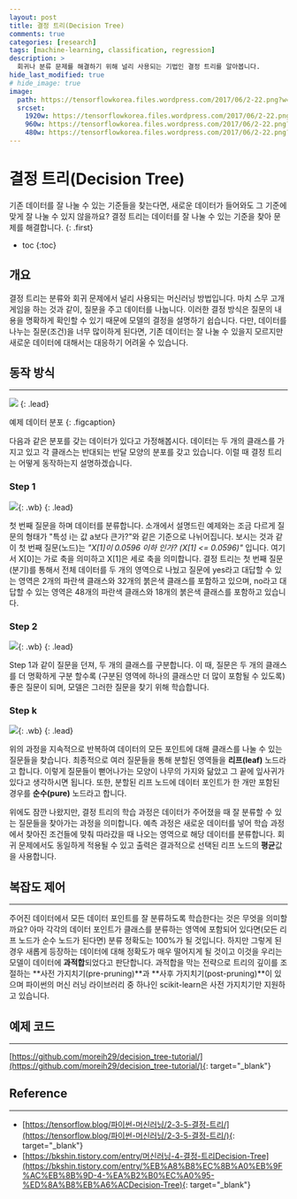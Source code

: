 ```yaml
---
layout: post
title: 결정 트리(Decision Tree)
comments: true
categories: [research]
tags: [machine-learning, classification, regression]
description: >
  회귀나 분류 문제를 해결하기 위해 널리 사용되는 기법인 결정 트리를 알아봅니다.
hide_last_modified: true
# hide_image: true
image: 
  path: https://tensorflowkorea.files.wordpress.com/2017/06/2-22.png?w=768&h=546
  srcset: 
    1920w: https://tensorflowkorea.files.wordpress.com/2017/06/2-22.png?w=768&h=546
    960w: https://tensorflowkorea.files.wordpress.com/2017/06/2-22.png?w=768&h=546
    480w: https://tensorflowkorea.files.wordpress.com/2017/06/2-22.png?w=768&h=546
---
```


# 결정 트리(Decision Tree)

기존 데이터를 잘 나눌 수 있는 기준들을 찾는다면, 
새로운 데이터가 들어와도 그 기준에 맞게 잘 나눌 수 있지 않을까요?
결정 트리는 데이터를 잘 나눌 수 있는 기준을 찾아 문제를 해결합니다.
{: .first} 

* toc
{:toc}

## 개요
결정 트리는 분류와 회귀 문제에서 널리 사용되는 머신러닝 방법입니다. 
마치 스무 고개 게임을 하는 것과 같이, 질문을 주고 데이터를 나눕니다.
이러한 결정 방식은 질문의 내용을 명확하게 확인할 수 있기 때문에 모델의 결정을 설명하기 쉽습니다.
다만, 데이터를 나누는 질문(조건)을 너무 많이하게 된다면, 기존 데이터는 잘 나눌 수 있을지 모르지만
새로운 데이터에 대해서는 대응하기 어려울 수 있습니다.

## 동작 방식
---
![](https://tensorflowkorea.files.wordpress.com/2017/06/2-23.png?w=768)
{: .lead}

예제 데이터 분포
{: .figcaption}

다음과 같은 분포를 갖는 데이터가 있다고 가정해봅시다. 
데이터는 두 개의 클래스를 가지고 있고 각 클래스는 반대되는 반달 모양의 분포를 갖고 있습니다.
이럴 때 결정 트리는 어떻게 동작하는지 설명하겠습니다.

### Step 1

![](https://tensorflowkorea.files.wordpress.com/2017/06/2-24.png?w=768){: .wb}
{: .lead}

첫 번째 질문을 하며 데이터를 분류합니다.
소개에서 설명드린 예제와는 조금 다르게 질문의 형태가 "특성 i는 값 a보다 큰가?"와 같은 기준으로 나뉘어집니다. 
보시는 것과 같이 첫 번째 질문(노드)는 *"X[1]이 0.0596 이하 인가? (X[1] <= 0.0596)"* 입니다. 
여기서 X[0]는 가로 축을 의미하고 X[1]은 세로 축을 의미합니다.
결정 트리는 첫 번째 질문(분기)를 통해서 전체 데이터를 두 개의 영역으로 나눴고 질문에 yes라고 대답할 수 있는 영역은 2개의 파란색 클래스와 32개의 붉은색 클래스를 포함하고 있으며, no라고 대답할 수 있는 영역은 48개의 파란색 클래스와 18개의 붉은색 클래스를 포함하고 있습니다.

### Step 2
![](https://tensorflowkorea.files.wordpress.com/2017/06/2-25.png?w=768){: .wb}
{: .lead}

Step 1과 같이 질문을 던져, 두 개의 클래스를 구분합니다.
이 때, 질문은 두 개의 클래스를 더 명확하게 구분 할수록 (구분된 영역에 하나의 클래스만 더 많이 포함될 수 있도록) 좋은 질문이 되며, 모델은 그러한 질문을 찾기 위해 학습합니다.

### Step k
![](https://tensorflowkorea.files.wordpress.com/2017/06/2-26.png?w=768){: .wb}
{: .lead}

위의 과정을 지속적으로 반복하여 데이터의 모든 포인트에 대해 클래스를 나눌 수 있는 질문들을 찾습니다.
최종적으로 여러 질문들을 통해 분할된 영역들을 **리프(leaf)** 노드라고 합니다. 
이렇게 질문들이 뻗어나가는 모양이 나무의 가지와 닮았고 그 끝에 잎사귀가 있다고 생각하시면 됩니다.
또한, 분할된 리프 노드에 데이터 포인트가 한 개만 포함된 경우를 **순수(pure)** 노드라고 합니다.

위에도 잠깐 나왔지만, 결정 트리의 학습 과정은 데이터가 주어졌을 때 잘 분류할 수 있는 질문들을 찾아가는 과정을 의미합니다.
예측 과정은 새로운 데이터를 넣어 학습 과정에서 찾아진 조건들에 맞춰 따라갔을 때 나오는 영역으로 해당 데이터를 분류합니다.
회귀 문제에서도 동일하게 적용될 수 있고 출력은 결과적으로 선택된 리프 노드의 **평균**값을 사용합니다.

## 복잡도 제어
---
주어진 데이터에서 모든 데이터 포인트를 잘 분류하도록 학습한다는 것은 무엇을 의미할까요?
아마 각각의 데이터 포인트가 클래스를 분류하는 영역에 포함되어 있다면(모든 리프 노드가 순수 노드가 된다면) 분류 정확도는 100%가 될 것입니다.
하지만 그렇게 된 경우 새롭게 등장하는 데이터에 대해 정확도가 매우 떨어지게 될 것이고 이것을 우리는 모델이 데이터에 **과적합**되었다고 판단합니다.
과적합을 막는 전략으로 트리의 깊이를 조절하는 **사전 가지치기(pre-pruning)**과 **사후 가지치기(post-pruning)**이 있으며 파이썬의 머신 러닝 라이브러리 중 하나인 scikit-learn은 사전 가지치기만 지원하고 있습니다.

## 예제 코드
---
[https://github.com/moreih29/decision_tree-tutorial/](https://github.com/moreih29/decision_tree-tutorial/){: target="_blank"}

## Reference
---
- [https://tensorflow.blog/파이썬-머신러닝/2-3-5-결정-트리/](https://tensorflow.blog/파이썬-머신러닝/2-3-5-결정-트리/){: target="_blank"}
- [https://bkshin.tistory.com/entry/머신러닝-4-결정-트리Decision-Tree](https://bkshin.tistory.com/entry/%EB%A8%B8%EC%8B%A0%EB%9F%AC%EB%8B%9D-4-%EA%B2%B0%EC%A0%95-%ED%8A%B8%EB%A6%ACDecision-Tree){: target="_blank"}